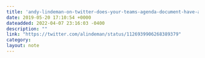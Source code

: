 ```yaml
---
title: 'andy-lindeman-on-twitter-does-your-teams-agenda-document-have-a-peaceful-place-for-everyones-cursor-to-hang-out-in-nature-ht-aniero-for-the-idea-httpstcoucpvbldswd'
date: 2019-05-20 17:10:54 +0000
dateadded: 2022-04-07 23:16:03 -0400
description: ""
link: "https://twitter.com/alindeman/status/1126939906268389379"
category:
layout: note
---
```

